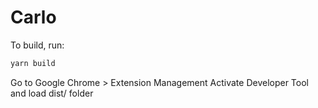 # Carlo
To build, run:
```sh
yarn build
```
Go to Google Chrome > Extension Management
Activate Developer Tool and load dist/ folder
